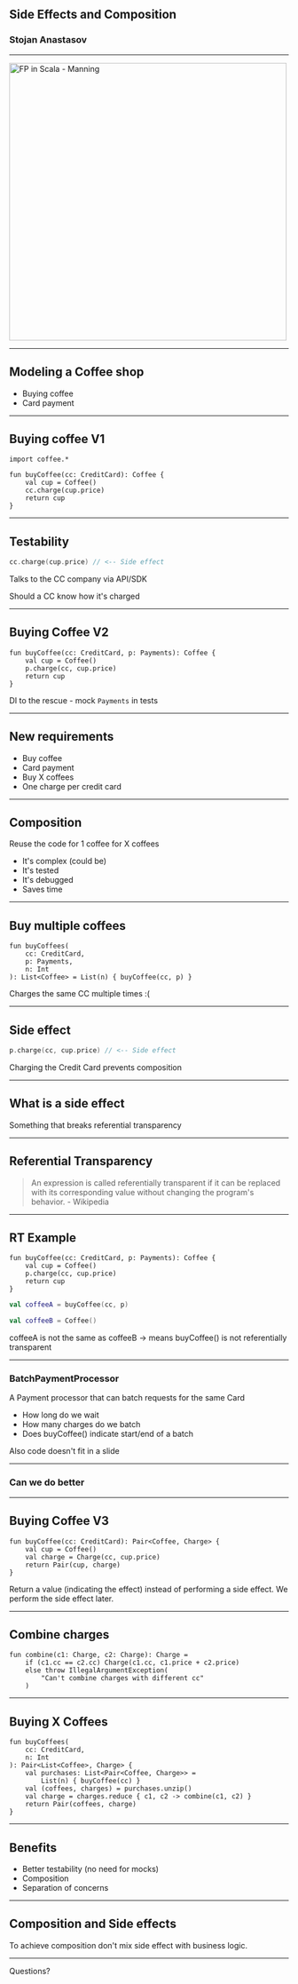 ## Side Effects and Composition

### Stojan Anastasov

---

<img src="https://images.manning.com/720/960/resize/book/2/a2ed920-d6ed-48fb-8f18-b051b7a09a2a/bjarnason.png" alt="FP in Scala - Manning" width="500px"/>

---

## Modeling a Coffee shop

- Buying coffee
- Card payment

---

## Buying coffee V1

```kotlin:ank
import coffee.*

fun buyCoffee(cc: CreditCard): Coffee {
    val cup = Coffee()
    cc.charge(cup.price)
    return cup
}
```

---

## Testability

```kotlin
cc.charge(cup.price) // <-- Side effect
```

Talks to the CC company via API/SDK <!-- .element: class="fragment" data-fragment-index="1" -->

Should a CC know how it's charged <!-- .element: class="fragment" data-fragment-index="2" -->

---

## Buying Coffee V2

```kotlin:ank
fun buyCoffee(cc: CreditCard, p: Payments): Coffee {
    val cup = Coffee()
    p.charge(cc, cup.price)
    return cup
}
```

DI to the rescue - mock `Payments` in tests

---

## New requirements

- Buy coffee <!-- .element: class="fragment fade-in-then-semi-out" data-fragment-index="0" -->
- Card payment <!-- .element: class="fragment fade-in-then-semi-out" data-fragment-index="0" -->
- Buy X coffees <!-- .element: class="fragment" data-fragment-index="1" -->
- One charge per credit card <!-- .element: class="fragment" data-fragment-index="2" -->

---

## Composition

Reuse the code for 1 coffee for X coffees

- It's complex (could be) <!-- .element: class="fragment" data-fragment-index="1" -->
- It's tested <!-- .element: class="fragment" data-fragment-index="2" -->
- It's debugged <!-- .element: class="fragment" data-fragment-index="3" -->
- Saves time <!-- .element: class="fragment" data-fragment-index="4" -->

---

## Buy multiple coffees

```kotlin:ank
fun buyCoffees(
    cc: CreditCard,
    p: Payments,
    n: Int
): List<Coffee> = List(n) { buyCoffee(cc, p) }
```

Charges the same CC multiple times :( <!-- .element: class="fragment" data-fragment-index="1" -->

---

## Side effect

```kotlin
p.charge(cc, cup.price) // <-- Side effect
```

Charging the Credit Card prevents composition

---

## What is a side effect

Something that breaks referential transparency <!-- .element: class="fragment" data-fragment-index="1" -->

---

## Referential Transparency

> An expression is called referentially transparent if it can be replaced with its corresponding value without changing the program's behavior. - Wikipedia

---

## RT Example

```kotlin:ank
fun buyCoffee(cc: CreditCard, p: Payments): Coffee {
    val cup = Coffee()
    p.charge(cc, cup.price)
    return cup
}
```

```kotlin
val coffeeA = buyCoffee(cc, p)

val coffeeB = Coffee()
```

coffeeA is not the same as coffeeB -> means buyCoffee() is not referentially transparent <!-- .element: class="fragment" data-fragment-index="1" -->

---

### BatchPaymentProcessor

A Payment processor that can batch requests for the same Card

- How long do we wait <!-- .element: class="fragment" data-fragment-index="1" -->
- How many charges do we batch <!-- .element: class="fragment" data-fragment-index="1" -->
- Does buyCoffee() indicate start/end of a batch<!-- .element: class="fragment" data-fragment-index="1" -->

Also code doesn't fit in a slide <!-- .element: class="fragment" data-fragment-index="2" -->

---

### Can we do better

---

## Buying Coffee V3

```kotlin:ank
fun buyCoffee(cc: CreditCard): Pair<Coffee, Charge> {
    val cup = Coffee()
    val charge = Charge(cc, cup.price)
    return Pair(cup, charge)
}
```

Return a value (indicating the effect) instead of performing a side effect. We perform the side effect later.

---

## Combine charges

```kotlin:ank
fun combine(c1: Charge, c2: Charge): Charge =
    if (c1.cc == c2.cc) Charge(c1.cc, c1.price + c2.price)
    else throw IllegalArgumentException(
        "Can't combine charges with different cc"
    )
```

---

## Buying X Coffees

```kotlin:ank
fun buyCoffees(
    cc: CreditCard,
    n: Int
): Pair<List<Coffee>, Charge> {
    val purchases: List<Pair<Coffee, Charge>> =
        List(n) { buyCoffee(cc) }
    val (coffees, charges) = purchases.unzip()
    val charge = charges.reduce { c1, c2 -> combine(c1, c2) }
    return Pair(coffees, charge)
}
```

---

## Benefits

- Better testability (no need for mocks) <!-- .element: class="fragment" data-fragment-index="1" -->
- Composition <!-- .element: class="fragment" data-fragment-index="2" -->
- Separation of concerns <!-- .element: class="fragment" data-fragment-index="3" -->

---

## Composition and Side effects

To achieve composition don't mix side effect with business logic.

---

Questions?
